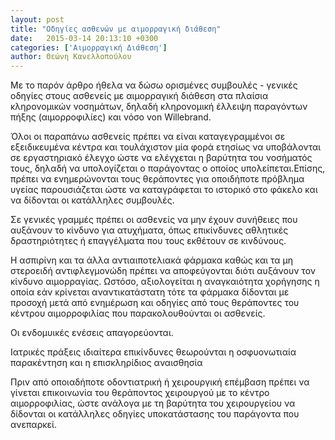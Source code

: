 ```yaml
---
layout: post
title: "Οδηγίες ασθενών με αιμορραγική διάθεση"
date:   2015-03-14 20:13:10 +0300
categories: ['Αιμορραγική Διάθεση']
author: Θεώνη Κανελλοπούλου
---
```


Με το παρόν άρθρο ήθελα να δώσω ορισμένες συμβουλές - γενικές οδηγίες στους ασθενείς με αιμορραγική διάθεση στα πλαίσια κληρονομικών νοσημάτων, δηλαδή κληρονομική έλλειψη παραγόντων πήξης (αιμορροφιλίες) και νόσο von Willebrand.
<!--break-->

Όλοι οι παραπάνω ασθενείς πρέπει να είναι καταγεγραμμένοι σε εξειδικευμένα κέντρα και τουλάχιστον μία φορά ετησίως να υποβάλονται σε εργαστηριακό έλεγχο ώστε να ελέγχεται η βαρύτητα του νοσήματός τους, δηλαδή να υπολογίζεται ο παράγοντας ο οποίος υπολείπεται.Επίσης, πρέπει να ενημερώνονται τους θεράποντες για οποιδήποτε πρόβλημα υγείας παρουσιάζεται ώστε να καταγράφεται το ιστορικό στο φάκελο και να δίδονται οι κατάλληλες συμβουλές.

Σε γενικές γραμμές πρέπει οι ασθενείς να μην έχουν συνήθειες που αυξάνουν το κίνδυνο για ατυχήματα, όπως επικίνδυνες αθλητικές δραστηριότητες ή επαγγέλματα που τους εκθέτουν σε κινδύνους.

Η ασπιρίνη και τα άλλα αντιαιποτελιακά φάρμακα καθώς και τα μη στεροειδή αντιφλεγμονώδη πρέπει να αποφεύγονται διότι αυξάνουν τον κίνδυνο αιμορραγίας. Ωστόσο, αξιολογείται η αναγκαιότητα χορήγησης η οποία εάν κρίνεται αναντικατάστατη τότε τα φάρμακα δίδονται με προσοχή μετά από ενημέρωση και οδηγίες από τους θεράποντες του κέντρου αιμορροφιλίας που παρακολουθούνται οι ασθενείς.

Οι ενδομυικές ενέσεις απαγορεύονται.

Ιατρικές πράξεις ιδιαίτερα επικίνδυνες θεωρούνται η οσφυονωτιαία παρακέντηση και η επισκληρίδιος αναισθησία

Πριν από οποιαδήποτε οδοντιατρική ή χειρουργική επέμβαση πρέπει να γίνεται επικοινωνία του θεράποντος χειρουργού με το κέντρο αιμορροφιλίας, ώστε ανάλογα με τη βαρύτητα του χειρουργείου να δίδονται οι κατάλληλες οδηγίες υποκατάστασης του παράγοντα που ανεπαρκεί.

